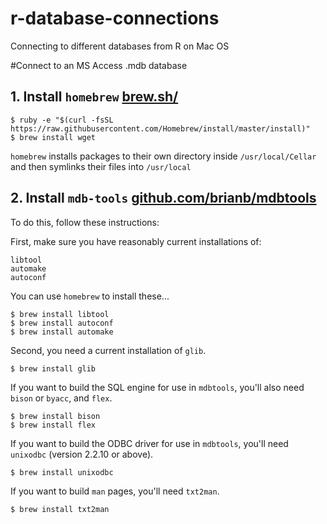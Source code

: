 # r-database-connections
Connecting to different databases from R on Mac OS

#Connect to an MS Access .mdb database

## 1. Install `homebrew` [brew.sh/](http://brew.sh/)

	$ ruby -e "$(curl -fsSL https://raw.githubusercontent.com/Homebrew/install/master/install)"
	$ brew install wget

`homebrew` installs packages to their own directory inside `/usr/local/Cellar` and then symlinks their files into `/usr/local`

## 2. Install `mdb-tools` [github.com/brianb/mdbtools](http://github.com/brianb/mdbtools)

To do this, follow these instructions:

First, make sure you have reasonably current installations of:

	libtool
	automake
	autoconf

You can use `homebrew` to install these...

	$ brew install libtool
	$ brew install autoconf
	$ brew install automake

Second, you need a current installation of `glib`.

	$ brew install glib

If you want to build the SQL engine for use in `mdbtools`, you'll also need `bison` or `byacc`, and `flex`.

	$ brew install bison
	$ brew install flex

If you want to build the ODBC driver for use in `mdbtools`, you'll need `unixodbc` (version 2.2.10 or
above).

	$ brew install unixodbc

If you want to build `man` pages, you'll need `txt2man`.

	$ brew install txt2man
